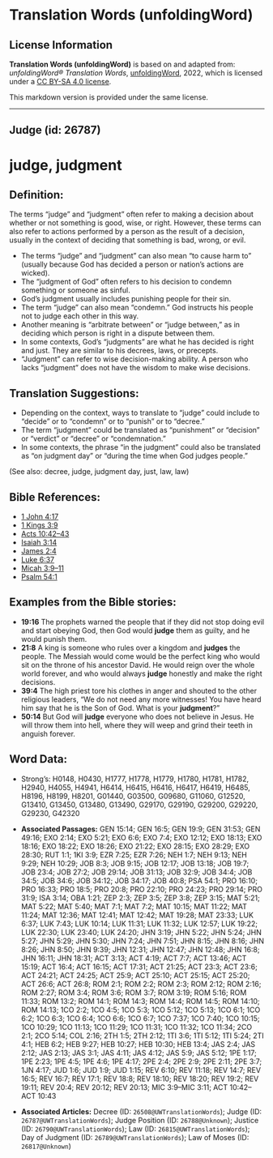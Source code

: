 # Translation Words (unfoldingWord)

## License Information

**Translation Words (unfoldingWord)** is based on and adapted from: _unfoldingWord® Translation Words_, [unfoldingWord](https://unfoldingword.org/utw), 2022, which is licensed under a [CC BY-SA 4.0 license](https://creativecommons.org/licenses/by-sa/4.0/legalcode.en).

This markdown version is provided under the same license.



--------------------------------

## Judge (id: 26787)

judge, judgment
===============

Definition:
-----------

The terms “judge” and “judgment” often refer to making a decision about whether or not something is good, wise, or right. However, these terms can also refer to actions performed by a person as the result of a decision, usually in the context of deciding that something is bad, wrong, or evil.

* The terms “judge” and “judgment” can also mean “to cause harm to” (usually because God has decided a person or nation’s actions are wicked).
* The “judgment of God” often refers to his decision to condemn something or someone as sinful.
* God’s judgment usually includes punishing people for their sin.
* The term “judge” can also mean “condemn.” God instructs his people not to judge each other in this way.
* Another meaning is “arbitrate between” or “judge between,” as in deciding which person is right in a dispute between them.
* In some contexts, God’s “judgments” are what he has decided is right and just. They are similar to his decrees, laws, or precepts.
* “Judgment” can refer to wise decision\-making ability. A person who lacks “judgment” does not have the wisdom to make wise decisions.

Translation Suggestions:
------------------------

* Depending on the context, ways to translate to “judge” could include to “decide” or to “condemn” or to “punish” or to “decree.”
* The term “judgment” could be translated as “punishment” or “decision” or “verdict” or “decree” or “condemnation.”
* In some contexts, the phrase “in the judgment” could also be translated as “on judgment day” or “during the time when God judges people.”

(See also: decree, judge, judgment day, just, law, law)

Bible References:
-----------------

* [1 John 4:17](https://ref.ly/1John4:17)
* [1 Kings 3:9](https://ref.ly/1Kgs3:9)
* [Acts 10:42–43](https://ref.ly/Acts10:42-Acts10:43)
* [Isaiah 3:14](https://ref.ly/Isa3:14)
* [James 2:4](https://ref.ly/Jas2:4)
* [Luke 6:37](https://ref.ly/Luke6:37)
* [Micah 3:9–11](https://ref.ly/Mic3:9-Mic3:11)
* [Psalm 54:1](https://ref.ly/Ps54:1)

Examples from the Bible stories:
--------------------------------

* **19:16** The prophets warned the people that if they did not stop doing evil and start obeying God, then God would **judge** them as guilty, and he would punish them.
* **21:8** A king is someone who rules over a kingdom and **judges** the people. The Messiah would come would be the perfect king who would sit on the throne of his ancestor David. He would reign over the whole world forever, and who would always **judge** honestly and make the right decisions.
* **39:4** The high priest tore his clothes in anger and shouted to the other religious leaders, “We do not need any more witnesses! You have heard him say that he is the Son of God. What is your **judgment**?”
* **50:14** But God will **judge** everyone who does not believe in Jesus. He will throw them into hell, where they will weep and grind their teeth in anguish forever.

Word Data:
----------

* Strong’s: H0148, H0430, H1777, H1778, H1779, H1780, H1781, H1782, H2940, H4055, H4941, H6414, H6415, H6416, H6417, H6419, H6485, H8196, H8199, H8201, G01440, G03500, G09680, G11060, G12520, G13410, G13450, G13480, G13490, G29170, G29190, G29200, G29220, G29230, G42320

* **Associated Passages:** GEN 15:14; GEN 16:5; GEN 19:9; GEN 31:53; GEN 49:16; EXO 2:14; EXO 5:21; EXO 6:6; EXO 7:4; EXO 12:12; EXO 18:13; EXO 18:16; EXO 18:22; EXO 18:26; EXO 21:22; EXO 28:15; EXO 28:29; EXO 28:30; RUT 1:1; 1KI 3:9; EZR 7:25; EZR 7:26; NEH 1:7; NEH 9:13; NEH 9:29; NEH 10:29; JOB 8:3; JOB 9:15; JOB 12:17; JOB 13:18; JOB 19:7; JOB 23:4; JOB 27:2; JOB 29:14; JOB 31:13; JOB 32:9; JOB 34:4; JOB 34:5; JOB 34:6; JOB 34:12; JOB 34:17; JOB 40:8; PSA 54:1; PRO 16:10; PRO 16:33; PRO 18:5; PRO 20:8; PRO 22:10; PRO 24:23; PRO 29:14; PRO 31:9; ISA 3:14; OBA 1:21; ZEP 2:3; ZEP 3:5; ZEP 3:8; ZEP 3:15; MAT 5:21; MAT 5:22; MAT 5:40; MAT 7:1; MAT 7:2; MAT 10:15; MAT 11:22; MAT 11:24; MAT 12:36; MAT 12:41; MAT 12:42; MAT 19:28; MAT 23:33; LUK 6:37; LUK 7:43; LUK 10:14; LUK 11:31; LUK 11:32; LUK 12:57; LUK 19:22; LUK 22:30; LUK 23:40; LUK 24:20; JHN 3:19; JHN 5:22; JHN 5:24; JHN 5:27; JHN 5:29; JHN 5:30; JHN 7:24; JHN 7:51; JHN 8:15; JHN 8:16; JHN 8:26; JHN 8:50; JHN 9:39; JHN 12:31; JHN 12:47; JHN 12:48; JHN 16:8; JHN 16:11; JHN 18:31; ACT 3:13; ACT 4:19; ACT 7:7; ACT 13:46; ACT 15:19; ACT 16:4; ACT 16:15; ACT 17:31; ACT 21:25; ACT 23:3; ACT 23:6; ACT 24:21; ACT 24:25; ACT 25:9; ACT 25:10; ACT 25:15; ACT 25:20; ACT 26:6; ACT 26:8; ROM 2:1; ROM 2:2; ROM 2:3; ROM 2:12; ROM 2:16; ROM 2:27; ROM 3:4; ROM 3:6; ROM 3:7; ROM 3:19; ROM 5:16; ROM 11:33; ROM 13:2; ROM 14:1; ROM 14:3; ROM 14:4; ROM 14:5; ROM 14:10; ROM 14:13; 1CO 2:2; 1CO 4:5; 1CO 5:3; 1CO 5:12; 1CO 5:13; 1CO 6:1; 1CO 6:2; 1CO 6:3; 1CO 6:4; 1CO 6:6; 1CO 6:7; 1CO 7:37; 1CO 7:40; 1CO 10:15; 1CO 10:29; 1CO 11:13; 1CO 11:29; 1CO 11:31; 1CO 11:32; 1CO 11:34; 2CO 2:1; 2CO 5:14; COL 2:16; 2TH 1:5; 2TH 2:12; 1TI 3:6; 1TI 5:12; 1TI 5:24; 2TI 4:1; HEB 6:2; HEB 9:27; HEB 10:27; HEB 10:30; HEB 13:4; JAS 2:4; JAS 2:12; JAS 2:13; JAS 3:1; JAS 4:11; JAS 4:12; JAS 5:9; JAS 5:12; 1PE 1:17; 1PE 2:23; 1PE 4:5; 1PE 4:6; 1PE 4:17; 2PE 2:4; 2PE 2:9; 2PE 2:11; 2PE 3:7; 1JN 4:17; JUD 1:6; JUD 1:9; JUD 1:15; REV 6:10; REV 11:18; REV 14:7; REV 16:5; REV 16:7; REV 17:1; REV 18:8; REV 18:10; REV 18:20; REV 19:2; REV 19:11; REV 20:4; REV 20:12; REV 20:13; MIC 3:9–MIC 3:11; ACT 10:42–ACT 10:43
* **Associated Articles:** Decree (ID: `26508@UWTranslationWords`); Judge (ID: `26787@UWTranslationWords`); Judge Position (ID: `26788@Unknown`); Justice (ID: `26790@UWTranslationWords`); Law (ID: `26815@UWTranslationWords`); Day of Judgment (ID: `26789@UWTranslationWords`); Law of Moses (ID: `26817@Unknown`)

